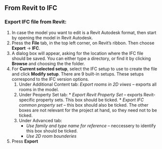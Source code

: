 ## From Revit to IFC
### Export IFC file from Revit:
1.  In case the model you want to edit is a Revit Autodesk format, then start by opening the model in Revit Autodesk. 
2.  Press the **File** tab, in the top left corner, on Revit’s ribbon. Then choose **Export** &rarr; **IFC**.
3.  A dialog box will appear, asking for the location where the IFC file should be saved. You can either type a directory, or find it by clicking **Browse** and choosing the the folder. 
4.  For **Current selected setup**, select the IFC setup to use to create the file and click **Modify setup**. There are 9 built-in setups. These setups correspond to the IFC version options.
    1. Under Additional Content tab:
           _Export rooms in 2D viwes_ – exports all rooms in the model.
    2.	  Under Peoperty Set tab:
        *    _Export Revit Property Set_ – exports Revit-specific property sets. This box should be ticked.
        *    _Export IFC common property set_ – this box should also be ticked. The other boxes are not relevant for the project at hand, so they need not to be ticked.
    3.	Under Advanced tab:
        *	_Use family and type name for reference_ – neccessery to identify this box should be ticked.
        *	_Use 2D room bounderies_ 
5.	Press **Export**
